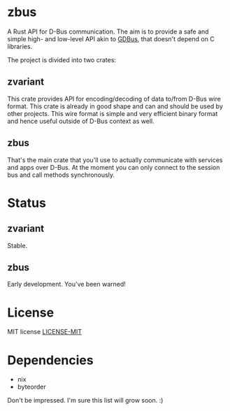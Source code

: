 # zbus

A Rust API for D-Bus communication. The aim is to provide a safe and simple high- and low-level API akin to
[GDBus](https://developer.gnome.org/gio/stable/gdbus-convenience.html), that doesn't depend on C libraries.

The project is divided into two crates:

## zvariant

This crate provides API for encoding/decoding of data to/from D-Bus wire format. This crate is already in good shape
and can and should be used by other projects. This wire format is simple and very efficient binary format and hence
useful outside of D-Bus context as well.

## zbus

That's the main crate that you'll use to actually communicate with services and apps over D-Bus. At the moment you can
only connect to the session bus and call methods synchronously.

# Status

## zvariant

Stable.

## zbus

Early development. You've been warned!

# License

MIT license [LICENSE-MIT](LICENSE-MIT)

# Dependencies

  * nix
  * byteorder

Don't be impressed. I'm sure this list will grow soon. :)
